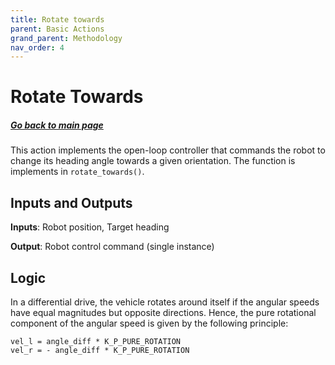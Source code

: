 ```yaml
---
title: Rotate towards
parent: Basic Actions
grand_parent: Methodology
nav_order: 4
---
```


# Rotate Towards

##### [Go back to main page](../../Documentation.md)

This action implements the open-loop controller that commands the robot to change its heading angle towards a
given orientation. The function is implements in ```rotate_towards()```.

## Inputs and Outputs
__Inputs__: Robot position, Target heading

__Output__: Robot control command (single instance)

## Logic
In a differential drive, the vehicle rotates around itself if the angular speeds have equal magnitudes but opposite directions. Hence, the pure rotational component of the angular speed is given by the following principle:

```
vel_l = angle_diff * K_P_PURE_ROTATION
vel_r = - angle_diff * K_P_PURE_ROTATION
```

